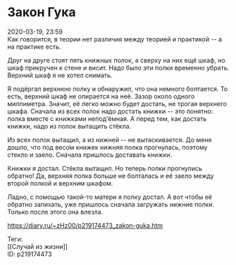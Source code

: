 Закон Гука
===========

   
 2020-03-19, 23:59   
  Как говорится, в теории нет различия между теорией и практикой -- а на практике есть.   
   
 Друг на друге стоят пять книжных полок, а сверху на них ещё шкаф, но шкаф прикручен к стене и висит. Надо было эти полки временно убрать. Верхний шкаф я не хотел снимать.   
   
 Я подёргал верхнюю полку и обнаружил, что она немного болтается. То есть, верхний шкаф не опирается на неё. Зазор около одного миллиметра. Значит, её легко можно будет достать, не трогая верхнего шкафа. Сначала из всех полок надо достать книжки -- это понятно: полка вместе с книжками непод'ёмная. А перед тем, как достать книжки, надо из полок вытащить стёкла.   
   
 Из всех полок вытащил, а из нижней -- не вытаскивается. До меня дошло, что под весом книжек нижняя полка прогнулась, поэтому стекло и заело. Сначала пришлось доставать книжки.   
   
 Книжки я достал. Стёкла вытащил. Но теперь полки прогнулись обратно! Да, верхняя полка больше не болталась и её заело между второй полкой и верхним шкафом.   
   
 Ладно, с помощью такой-то матери я полку достал. А вот чтобы её обратно запихать, уже пришлось сначала загружать нижние полки. Только после этого она влезла.   
    
 <https://diary.ru/~zHz00/p219174473_zakon-guka.htm>   
   
 Теги:   
 [[Случай из жизни]]   
 ID: p219174473